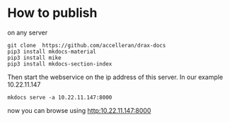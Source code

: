 # How to publish
on any server 

```
git clone  https://github.com/accelleran/drax-docs
pip3 install mkdocs-material
pip3 install mike
pip3 install mkdocs-section-index
```

Then start the webservice on the ip address of this server. In our example 10.22.11.147

```
mkdocs serve -a 10.22.11.147:8000     
```

now you can browse using [http:10.22.11.147:8000](http://10.22.11.147:8000/drax-docs/)


